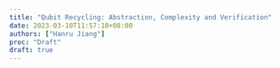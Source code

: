 ```yaml
---
title: "Qubit Recycling: Abstraction, Complexity and Verification"
date: 2023-03-10T11:57:10+08:00
authors: ["Hanru Jiang"]
proc: "Draft"
draft: true
---
```


